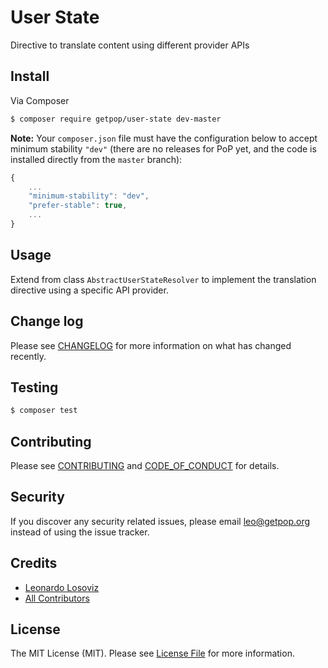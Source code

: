 # User State

<!--
[![Latest Version on Packagist][ico-version]][link-packagist]
[![Software License][ico-license]](LICENSE.md)
[![Build Status][ico-travis]][link-travis]
[![Coverage Status][ico-scrutinizer]][link-scrutinizer]
[![Quality Score][ico-code-quality]][link-code-quality]
[![Total Downloads][ico-downloads]][link-downloads]
-->

Directive <translate> to translate content using different provider APIs

## Install

Via Composer

``` bash
$ composer require getpop/user-state dev-master
```

**Note:** Your `composer.json` file must have the configuration below to accept minimum stability `"dev"` (there are no releases for PoP yet, and the code is installed directly from the `master` branch):

```javascript
{
    ...
    "minimum-stability": "dev",
    "prefer-stable": true,
    ...
}
```

## Usage

Extend from class `AbstractUserStateResolver` to implement the translation directive using a specific API provider.

## Change log

Please see [CHANGELOG](CHANGELOG.md) for more information on what has changed recently.

## Testing

``` bash
$ composer test
```

## Contributing

Please see [CONTRIBUTING](CONTRIBUTING.md) and [CODE_OF_CONDUCT](CODE_OF_CONDUCT.md) for details.

## Security

If you discover any security related issues, please email leo@getpop.org instead of using the issue tracker.

## Credits

- [Leonardo Losoviz][link-author]
- [All Contributors][link-contributors]

## License

The MIT License (MIT). Please see [License File](LICENSE.md) for more information.

[ico-version]: https://img.shields.io/packagist/v/getpop/user-state.svg?style=flat-square
[ico-license]: https://img.shields.io/badge/license-MIT-brightgreen.svg?style=flat-square
[ico-travis]: https://img.shields.io/travis/getpop/user-state/master.svg?style=flat-square
[ico-scrutinizer]: https://img.shields.io/scrutinizer/coverage/g/getpop/user-state.svg?style=flat-square
[ico-code-quality]: https://img.shields.io/scrutinizer/g/getpop/user-state.svg?style=flat-square
[ico-downloads]: https://img.shields.io/packagist/dt/getpop/user-state.svg?style=flat-square

[link-packagist]: https://packagist.org/packages/getpop/user-state
[link-travis]: https://travis-ci.org/getpop/user-state
[link-scrutinizer]: https://scrutinizer-ci.com/g/getpop/user-state/code-structure
[link-code-quality]: https://scrutinizer-ci.com/g/getpop/user-state
[link-downloads]: https://packagist.org/packages/getpop/user-state
[link-author]: https://github.com/leoloso
[link-contributors]: ../../contributors

